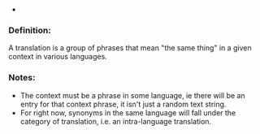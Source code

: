 -
### Definition:
A translation is a group of phrases that mean "the same thing" in a given context in various languages. 

### Notes:
* The context must be a phrase in some language, ie there will be an entry for that context phrase, it isn't just a random text string.
* For right now, synonyms in the same language will fall under the category of translation, i.e. an intra-language translation.